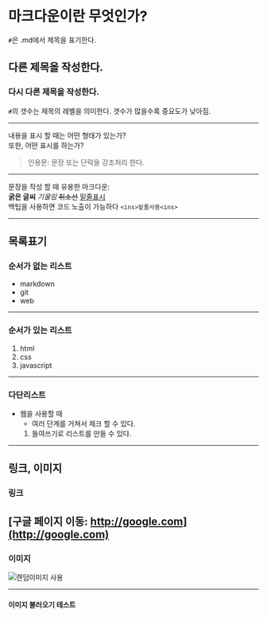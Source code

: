 # 마크다운이란 무엇인가?
`#`은 .md에서 제목을 표기한다.
## 다른 제목을 작성한다.
### 다시 다른 제목을 작성한다.

`#`의 갯수는 제목의 레벨을 의미한다. 갯수가 많을수록 중요도가 낮아짐.

---
내용을 표시 할 때는 어떤 형태가 있는가? <br/>또한, 어떤 표시를 하는가?

> 인용문: 문장 또는 단락을 강조처리 한다.
---
문장을 작성 할 때 유용한 마크다운: <br/> **굵은 글씨** *기울임* ~~취소선~~ <ins>밑줄표시</ins> <br/>
백팁을 사용하면 코드 노출이 가능하다
`<ins>밑줄사용<ins>`

---
## 목록표기
### 순서가 없는 리스트
- markdown
- git
- web
---

### 순서가 있는 리스트
1. html
1. css
1. javascript

---
### 다단리스트
- 웹을 사용할 때 
    - 여러 단계를 거쳐서 체크 할 수 있다.
    1. 들여쓰기로 리스트를 만들 수 있다.
---
## 링크, 이미지

### 링크
[구글 페이지 이동: http://google.com](http://google.com)
---
### 이미지
![랜덤이미지 사용](http://picsum.photos/200/300)

---
#### 이미지 불러오기 테스트

